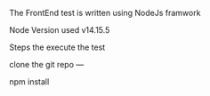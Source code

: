 The FrontEnd test is written using NodeJs framwork

Node Version used v14.15.5

Steps the execute the test

clone the git repo — 

npm install


